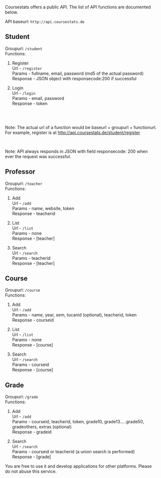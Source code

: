 <br/><br/>

Coursestats offers a public API. The list of API functions are documented below.

API baseurl: ```http://api.coursestats.de```

Student
-------
Groupurl: ```/student```<br/>
Functions:

1. Register<br/>
   Url - ```/register```<br/>
   Params - fullname, email, password (md5 of the actual password)<br/>
   Response - JSON object with responsecode:200 if successful

2. Login<br/>
   Url - ```/login```<br/>
   Params - email, password <br/>
   Response - token

<br/><br/>

Note: The actual url of a function would be baseurl + groupurl + functionurl. For example, register is at http://api.coursestats.de/student/register

<br/>

Note: API always responds in JSON with field responsecode: 200 when ever the request was successful.


Professor
-----------
Groupurl: ```/teacher```<br/>
Functions:<br/>

1. Add<br/>
   Url - ```/add```<br/>
   Params - name, website, token<br/>
   Response - teacherid

2. List<br/>
   Url - ```/list```<br/>
   Params - none<br/>
   Response - [teacher]

3. Search<br/>
   Url - ```/search```<br/>
   Params - teacherid<br/>
   Response - [teacher]


Course
-----------
Groupurl: ```/course```<br/>
Functions:

1. Add<br/>
   Url - ```/add```<br/>
   Params - name, year, sem, tucanid (optional), teacherid, token<br/>
   Response - courseid

2. List<br/>
   Url - ```/list```<br/>
   Params - none<br/>
   Response - [course]

3. Search<br/>
   Url - ```/search```<br/>
   Params - courseid<br/>
   Response - [course]


Grade
-----------
Groupurl: ```/grade```<br/>
Functions:<br/>

1. Add<br/>
   Url - ```/add```<br/>
   Params - courseid, teacherid, token, grade10, grade13.....grade50, gradeothers, extras (optional)<br/>
   Response - gradeid

2. Search<br/>
   Url - ```/search```<br/>
   Params - courseid or teacherid (a union search is performed)<br/>
   Response - [grade]


You are free to use it and develop applications for other platforms. Please do not abuse this service.
